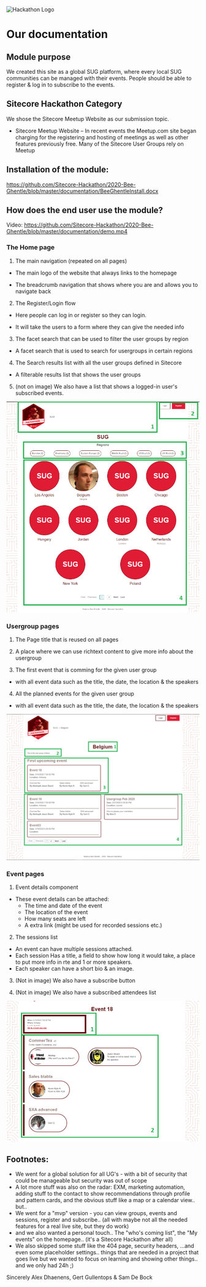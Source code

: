 ![Hackathon Logo](documentation/images/hackathon.png?raw=true "Hackathon Logo")

# Our documentation

## Module purpose
We created this site as a global SUG platform, where every local SUG communities can be managed with their events.
People should be able to register & log in to subscribe to the events.

## Sitecore Hackathon Category
We shose the Sitecore Meetup Website as our submission topic.

- Sitecore Meetup Website – In recent events the Meetup.com site began charging for the registering and hosting of meetings as well as other features previously free. Many of the Sitecore User Groups rely on Meetup

## Installation of the module:
https://github.com/Sitecore-Hackathon/2020-Bee-Ghentle/blob/master/documentation/BeeGhentleInstall.docx

## How does the end user use the module?

Video:
https://github.com/Sitecore-Hackathon/2020-Bee-Ghentle/blob/master/documentation/demo.mp4

### The Home page

1. The main navigation (repeated on all pages)

  - The main logo of the website that always links to the homepage

  - The breadcrumb navigation that shows where you are and allows you to navigate back

2. The Register/Login flow

  - Here people can log in or register so they can login.

  - It will take the users to a form where they can give the needed info

3. The facet search that can be used to filter the user groups by region

  - A facet search that is used to search for usergroups in certain regions

4. The Search results list with all the user groups defined in Sitecore

  - A filterable results list that shows the user groups

5. (not on image) We also have a list that shows a logged-in user's subscribed events.

![Example of the home page](/documentation/images/Homepage.png)

### Usergroup pages

1. The Page title that is reused on all pages

2. A place where we can use richtext content to give more info about the usergroup

3. The first event that is comming for the given user group

  - with all event data such as the title, the date, the location & the speakers

4. All the planned events for the given user group

  - with all event data such as the title, the date, the location & the speakers

![Example of the Usergroup detail page](/documentation/images/UserGroupDetailPage.png)

### Event pages

1. Event details component

- These event details can be attached:
  - The time and date of the event
  - The location of the event
  - How many seats are left
  - A extra link (might be used for recorded sessions etc.)

2. The sessions list

  - An event can have multiple sessions attached.
  - Each session Has a title, a field to show how long it would take, a place to put more info in rte and 1 or more speakers.
  - Each speaker can have a short bio & an image.

3. (Not in image) We also have a subscribe button

4. (Not in image) We also have a subscribed attendees list

![Example of the Event detail page](/documentation/images/EventDetailPage.png)

## Footnotes:

- We went for a global solution for all UG's - with a bit of security that could be manageable but security was out of scope
- A lot more stuff was also on the radar: EXM, marketing automation, adding stuff to the contact to show recommendations through profile and pattern cards, and the obvious stuff like a map or a calendar view.. but..
- We went for a "mvp" version - you can view groups, events and sessions, register and subscribe.. (all with maybe not all the needed features for a real live site, but they do work) 
- and we also wanted a personal touch.. The "who's coming list", the "My events" on the homepage.. (it's a Sitecore Hackathon after all)
- We also skipped some stuff like the 404 page, security headers, ...and even some placeholder settings.. things that are needed in a project that goes live but we wanted to focus on learning and showing other things.. and we only had 24h ;)

Sincerely
Alex Dhaenens, Gert Gullentops & Sam De Bock